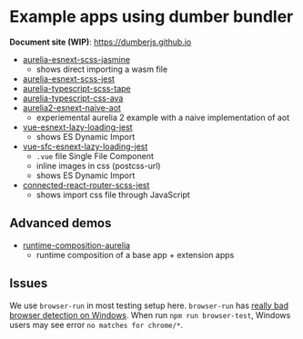 # Example apps using dumber bundler

**Document site (WIP)**: https://dumberjs.github.io

* [aurelia-esnext-scss-jasmine](https://github.com/dumberjs/examples/tree/master/aurelia-esnext-scss-jasmine)
  - shows direct importing a wasm file
* [aurelia-esnext-scss-jest](https://github.com/dumberjs/examples/tree/master/aurelia-esnext-scss-jest)
* [aurelia-typescript-scss-tape](https://github.com/dumberjs/examples/tree/master/aurelia-typescript-scss-tape)
* [aurelia-typescript-css-ava](https://github.com/dumberjs/examples/tree/master/aurelia-typescript-css-ava)
* [aurelia2-esnext-naive-aot](https://github.com/dumberjs/examples/tree/master/aurelia2-esnext-naive-aot)
  - experiemental aurelia 2 example with a naive implementation of aot
* [vue-esnext-lazy-loading-jest](https://github.com/dumberjs/examples/tree/master/vue-esnext-lazy-loading-jest)
  - shows ES Dynamic Import
* [vue-sfc-esnext-lazy-loading-jest](https://github.com/dumberjs/examples/tree/master/vue-sfc-esnext-lazy-loading-jest)
  - `.vue` file Single File Component
  - inline images in css (postcss-url)
  - shows ES Dynamic Import
* [connected-react-router-scss-jest](https://github.com/dumberjs/examples/tree/master/connected-react-router-scss-jest)
  - shows import css file through JavaScript

## Advanced demos

* [runtime-composition-aurelia](https://github.com/dumberjs/examples/tree/master/runtime-composition-aurelia)
  - runtime composition of a base app + extension apps

## Issues

We use `browser-run` in most testing setup here. `browser-run` has [really bad browser detection on Windows](https://github.com/juliangruber/browser-run/issues/75). When run `npm run browser-test`, Windows users may see error `no matches for chrome/*`.